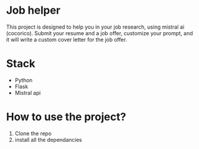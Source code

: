 # Job helper

This project is designed to help you in your job research, using mistral ai (cocorico).
Submit your resume and a job offer, customize your prompt, and it will write a custom cover letter for the job offer.

# Stack

* Python
* Flask
* Mistral api

# How to use the project?

1. Clone the repo
2. install all the dependancies